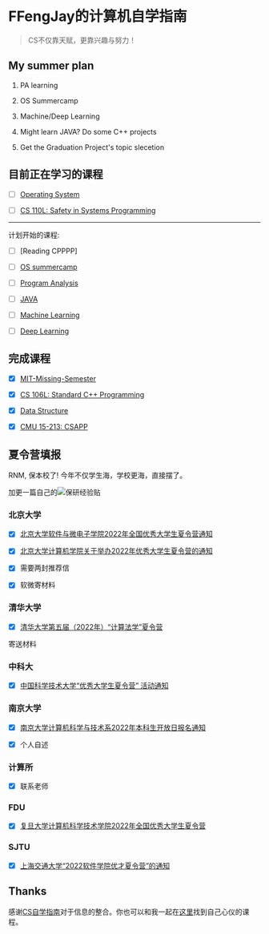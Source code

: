 # FFengJay的计算机自学指南

> CS不仅靠天赋，更靠兴趣与努力！

## My summer plan

1. PA learning

2. OS Summercamp 

3. Machine/Deep Learning 

4. Might learn JAVA? Do some C++ projects

5. Get the Graduation Project's topic slecetion

## 目前正在学习的课程

- [ ] [Operating System](https://www.bilibili.com/video/BV1Cm4y1d7Ur?spm_id_from=333.999.0.0)

- [ ] [CS 110L: Safety in Systems Programming](https://reberhardt.com/cs110l/spring-2020/)

*****

计划开始的课程:

- [ ] [Reading CPPPP]

- [ ] [OS summercamp](https://learningos.github.io/rust-based-os-comp2022/)

- [ ] [Program Analysis](https://www.bilibili.com/video/av91858985)

- [ ] [JAVA](https://sp18.datastructur.es/)

- [ ] [Machine Learning](https://www.coursera.org/learn/machine-learning)

- [ ] [Deep Learning](https://www.coursera.org/specializations/deep-learning)

<!-- - [ ] [Computer Architecture AQA](https://www.ituring.com.cn/book/2632)  -->
## 完成课程

- [x] [MIT-Missing-Semester](https://missing.csail.mit.edu/)

- [x] [CS 106L: Standard C++ Programming](http://web.stanford.edu/class/cs106l/)

- [x] [Data Structure](https://github.com/yingxiangyu/data_structure)

- [x] [CMU 15-213: CSAPP](http://csapp.cs.cmu.edu/)

## 夏令营填报

RNM, 保本校了! 今年不仅学生海，学校更海，直接摆了。

加更一篇自己的![保研经验贴](https://www.zhihu.com/question/486545254/answer/2590333708)

### 北京大学

- [x] [北京大学软件与微电子学院2022年全国优秀大学生夏令营通知](http://www.ss.pku.edu.cn/index.php/admission/admnotice/4334-2022年北京大学软件与微电子学院优秀大学生夏令营通知)

- [x] [北京大学计算机学院关于举办2022年优秀大学生夏令营的通知](https://cs.pku.edu.cn/info/1023/3442.htm)

- [x] 需要两封推荐信

- [x] 软微寄材料

### 清华大学

- [x]  [清华大学第五届（2022年）“计算法学”夏令营](https://www.law.tsinghua.edu.cn/info/1135/13185.htm)

寄送材料

### 中科大

- [x] [中国科学技术大学“优秀大学生夏令营” 活动通知](https://mp.weixin.qq.com/s?__biz=MzA5OTQ4MzAzMg==&mid=2650083353&idx=1&sn=1db1bed8ee834f726a53e97acd64ce4c)

### 南京大学

- [x] [南京大学计算机科学与技术系2022年本科生开放日报名通知](https://cs.nju.edu.cn/b0/eb/c1654a569579/page.htm)

- [x] 个人自述

### 计算所

- [x] 联系老师

### FDU

- [x] [复旦大学计算机科学技术学院2022年全国优秀大学生夏令营](https://cs.fudan.edu.cn/bf/99/c24257a442265/page.htm)

### SJTU

- [x] [上海交通大学“2022软件学院优才夏令营”的通知](http://www.se.sjtu.edu.cn/notice/noticedetail.aspx?id=21216)

## Thanks

感谢[CS自学指南](https://github.com/PKUFlyingPig/cs-self-learning)对于信息的整合。你也可以和我一起在[这里](https://csdiy.wiki/)找到自己心仪的课程。

